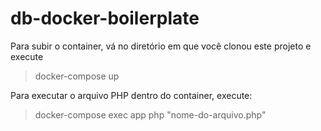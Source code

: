 # db-docker-boilerplate

Para subir o container, vá no diretório em que você clonou este projeto e execute
>docker-compose up

Para executar o arquivo PHP dentro do container, execute:
>docker-compose exec app php "nome-do-arquivo.php"
